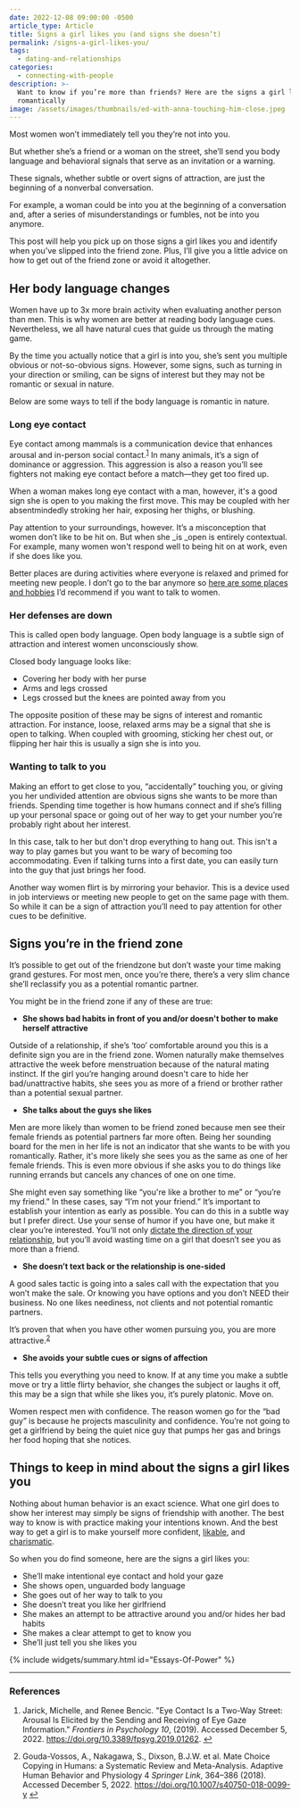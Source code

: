 ```yaml
---
date: 2022-12-08 09:00:00 -0500
article_type: Article
title: Signs a girl likes you (and signs she doesn’t)
permalink: /signs-a-girl-likes-you/
tags:
  - dating-and-relationships
categories:
  - connecting-with-people
description: >-
  Want to know if you’re more than friends? Here are the signs a girl likes you
  romantically
image: /assets/images/thumbnails/ed-with-anna-touching-him-close.jpeg
---
```

Most women won’t immediately tell you they’re not into you.

But whether she’s a friend or a woman on the street, she’ll send you body language and behavioral signals that serve as an invitation or a warning.

These signals, whether subtle or overt signs of attraction, are just the beginning of a nonverbal conversation.

For example, a woman could be into you at the beginning of a conversation and, after a series of misunderstandings or fumbles, not be into you anymore.

This post will help you pick up on those signs a girl likes you and identify when you’ve slipped into the friend zone. Plus, I’ll give you a little advice on how to get out of the friend zone or avoid it altogether.

## Her body language changes

Women have up to 3x more brain activity when evaluating another person than men. This is why women are better at reading body language cues. Nevertheless, we all have natural cues that guide us through the mating game.

By the time you actually notice that a girl is into you, she’s sent you multiple obvious or not-so-obvious signs. However, some signs, such as turning in your direction or smiling, can be signs of interest but they may not be romantic or sexual in nature.

Below are some ways to tell if the body language is romantic in nature.

### Long eye contact

Eye contact among mammals is a communication device that enhances arousal and in-person social contact.<sup id="fnref:1" role="doc-noteref"><a class="footnote" rel="footnote" href="#fn:1">1</a></sup> In many animals, it’s a sign of dominance or aggression. This aggression is also a reason you’ll see fighters not making eye contact before a match—they get too fired up.

When a woman makes long eye contact with a man, however, it's a good sign she is open to you making the first move. This may be coupled with her absentmindedly stroking her hair, exposing her thighs, or blushing.

Pay attention to your surroundings, however. It’s a misconception that women don’t like to be hit on. But when she \_is \_open is entirely contextual. For example, many women won't respond well to being hit on at work, even if she does like you.

Better places are during activities where everyone is relaxed and primed for meeting new people. I don’t go to the bar anymore so [here are some places and hobbies](https://edlatimore.com/hobbies-to-meet-women/) I’d recommend if you want to talk to women.

### Her defenses are down

This is called open body language. Open body language is a subtle sign of attraction and interest women unconsciously show.

Closed body language looks like:

* Covering her body with her purse
* Arms and legs crossed
* Legs crossed but the knees are pointed away from you

The opposite position of these may be signs of interest and romantic attraction. For instance, loose, relaxed arms may be a signal that she is open to talking. When coupled with grooming, sticking her chest out, or flipping her hair this is usually a sign she is into you.

### Wanting to talk to you

Making an effort to get close to you, “accidentally” touching you, or giving you her undivided attention are obvious signs she wants to be more than friends. Spending time together is how humans connect and if she’s filling up your personal space or going out of her way to get your number you’re probably right about her interest.

In this case, talk to her but don't drop everything to hang out. This isn't a way to play games but you want to be wary of becoming too accommodating. Even if talking turns into a first date, you can easily turn into the guy that just brings her food.

Another way women flirt is by mirroring your behavior. This is a device used in job interviews or meeting new people to get on the same page with them. So while it can be a sign of attraction you’ll need to pay attention for other cues to be definitive.

## Signs you’re in the friend zone

It’s possible to get out of the friendzone but don’t waste your time making grand gestures. For most men, once you’re there, there’s a very slim chance she’ll reclassify you as a potential romantic partner.

You might be in the friend zone if any of these are true:

* **She shows bad habits in front of you and/or doesn't bother to make herself attractive**

Outside of a relationship, if she’s ‘too’ comfortable around you this is a definite sign you are in the friend zone. Women naturally make themselves attractive the week before menstruation because of the natural mating instinct. If the girl you’re hanging around doesn't care to hide her bad/unattractive habits, she sees you as more of a friend or brother rather than a potential sexual partner.

* **She talks about the guys she likes**

Men are more likely than women to be friend zoned because men see their female friends as potential partners far more often. Being her sounding board for the men in her life is not an indicator that she wants to be with you romantically. Rather, it's more likely she sees you as the same as one of her female friends. This is even more obvious if she asks you to do things like running errands but cancels any chances of one on one time.

She might even say something like “you're like a brother to me” or “you’re my friend.” In these cases, say “I’m not your friend.” It’s important to establish your intention as early as possible. You can do this in a subtle way but I prefer direct. Use your sense of humor if you have one, but make it clear you’re interested. You’ll not only [dictate the direction of your relationship](https://edlatimore.com/how-to-take-the-lead-in-a-relationship/), but you’ll avoid wasting time on a girl that doesn’t see you as more than a friend.

* **She doesn’t text back or the relationship is one-sided**

A good sales tactic is going into a sales call with the expectation that you won’t make the sale. Or knowing you have options and you don’t NEED their business. No one likes neediness, not clients and not potential romantic partners.

It’s proven that when you have other women pursuing you, you are more attractive.<sup id="fnref:2" role="doc-noteref"><a class="footnote" rel="footnote" href="#fn:2">2</a></sup>

* **She avoids your subtle cues or signs of affection**

This tells you everything you need to know. If at any time you make a subtle move or try a little flirty behavior, she changes the subject or laughs it off, this may be a sign that while she likes you, it’s purely platonic. Move on.

Women respect men with confidence. The reason women go for the “bad guy” is because he projects masculinity and confidence. You’re not going to get a girlfriend by being the quiet nice guy that pumps her gas and brings her food hoping that she notices.

## Things to keep in mind about the signs a girl likes you

Nothing about human behavior is an exact science. What one girl does to show her interest may simply be signs of friendship with another. The best way to know is with practice making your intentions known. And the best way to get a girl is to make yourself more confident, [likable](https://edlatimore.com/how-to-be-likeable/), and [charismatic](https://edlatimore.com/how-to-be-charismatic/).

So when you do find someone, here are the signs a girl likes you:

* She’ll make intentional eye contact and hold your gaze
* She shows open, unguarded body language
* She goes out of her way to talk to you
* She doesn’t treat you like her girlfriend
* She makes an attempt to be attractive around you and/or hides her bad habits
* She makes a clear attempt to get to know you
* She’ll just tell you she likes you

{% include widgets/summary.html id="Essays-Of-Power" %}

---

### References

<div class="footnotes" role="doc-endnotes"><ol><li id="fn:1" role="doc-endnote"><p>Jarick, Michelle, and Renee Bencic. "Eye Contact Is a Two-Way Street: Arousal Is Elicited by the Sending and Receiving of Eye Gaze Information." <em>Frontiers in Psychology</em> <em>10</em>, (2019). Accessed December 5, 2022. <a href="https://doi.org/10.3389/fpsyg.2019.01262">https://doi.org/10.3389/fpsyg.2019.01262</a>.&nbsp;<a class="reversefootnote" role="doc-backlink" href="#fnref:1">↩</a></p></li><li id="fn:2" role="doc-endnote"><p>Gouda-Vossos, A., Nakagawa, S., Dixson, B.J.W. et al. Mate Choice Copying in Humans: a Systematic Review and Meta-Analysis. Adaptive Human Behavior and Physiology 4 <em>Springer Link</em>, 364–386 (2018). Accessed December 5, 2022. <a href="https://doi.org/10.1007/s40750-018-0099-y">https://doi.org/10.1007/s40750-018-0099-y</a>&nbsp;<a class="reversefootnote" role="doc-backlink" href="#fnref:2">↩</a></p></li></ol></div>